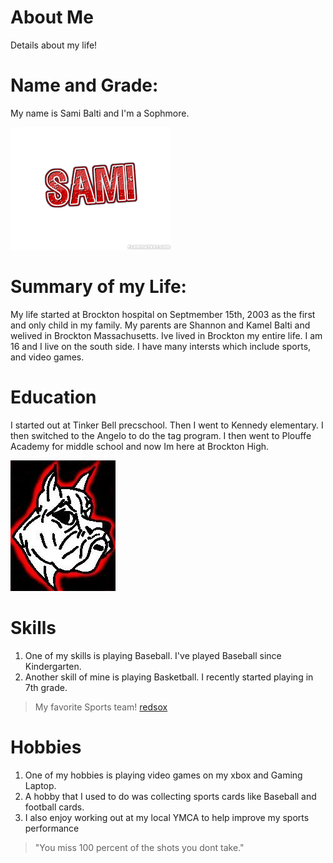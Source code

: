 # About Me 
Details about my life!

# Name and Grade:
My name is Sami Balti and I'm a Sophmore.

![Sami](./sami.png)

# Summary of my Life:
My life started at Brockton hospital on Septmember 15th, 2003 as the first and only child in my family. My parents are Shannon and Kamel Balti and welived in Brockton Massachusetts. Ive lived in Brockton my entire life. I am 16 and I live on the south side. I have many intersts which include sports, and video games.

# Education
 I started out at Tinker Bell precschool. Then I went to Kennedy elementary. I then switched to the Angelo to do the tag program. I then went to Plouffe Academy for middle school and now Im here at Brockton High.

![Brockton](./boxers.jpeg)

 # Skills
 1. One of my skills is playing Baseball. I've played Baseball since Kindergarten.
 2. Another skill of mine is playing Basketball. I recently started playing in 7th grade.

 > My favorite Sports team!
[redsox](https://www.mlb.com/redsox/news)

 # Hobbies
1. One of my hobbies is playing video games on my xbox and Gaming Laptop.
2. A hobby that I used to do was collecting sports cards like Baseball and football cards.
3. I also enjoy working out at my local YMCA to help improve my sports performance

> "You miss 100 percent of the shots you dont take."
